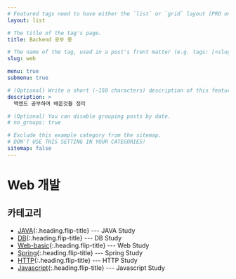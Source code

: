 ```yaml
---
# Featured tags need to have either the `list` or `grid` layout (PRO only).
layout: list

# The title of the tag's page.
title: Backend 공부 중

# The name of the tag, used in a post's front matter (e.g. tags: [<slug>]).
slug: web

menu: true
submenu: true

# (Optional) Write a short (~150 characters) description of this featured tag.
description: >
  백엔드 공부하며 배운것들 정리

# (Optional) You can disable grouping posts by date.
# no_groups: true

# Exclude this example category from the sitemap.
# DON'T USE THIS SETTING IN YOUR CATEGORIES!
sitemap: false
---
```




# Web 개발

## 카테고리

* [JAVA]{:.heading.flip-title} --- JAVA Study
* [DB]{:.heading.flip-title} --- DB Study
* [Web-basic]{:.heading.flip-title} --- Web Study
* [Spring]{:.heading.flip-title} --- Spring Study
* [HTTP]{:.heading.flip-title} --- HTTP Study
* [Javascript]{:.heading.flip-title} --- Javascript Study

[JAVA]: /java/
[DB]: /db/
[Web-basic]: /web-basic/
[Spring]: /spring/
[HTTP]: /http/
[Javascript]: /javascript/
